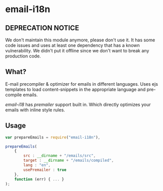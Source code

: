 # email-i18n

## DEPRECATION NOTICE

We don't maintain this module anymore, please don't use it. It has some code issues and uses at least one dependency that has a known vulnerability. We didn't put it offline since we don't want to break any production code.

## What?

E-mail precompiler & optimizer for emails in different languages.
Uses ejs templates to load content-snippets in the appropriate language and pre-compile emails.

_email-i18_ has _premailer_ support built in. Which directly optimizes your emails with inline style rules.

## Usage

```javascript
var prepareEmails = require("email-i18n"),

prepareEmails(
    {
        src : __dirname + "/emails/src",
        target : __dirname + "/emails/compiled",
        lang : "en",
        usePremailer : true
    },
    function (err) { ... }
);
```
